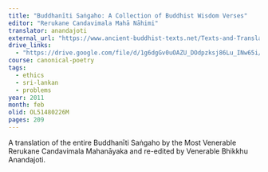 ```yaml
---
title: "Buddhanīti Saṅgaho: A Collection of Buddhist Wisdom Verses"
editor: "Rerukane Candavimala Mahā Nāhimi"
translator: anandajoti
external_url: "https://www.ancient-buddhist-texts.net/Texts-and-Translations/Buddhist-Wisdom-Verses/index.htm"
drive_links:
  - "https://drive.google.com/file/d/1g6dgGv0uOAZU_DOdpzksj86Lu_INw65i/view?usp=sharing"
course: canonical-poetry
tags:
  - ethics
  - sri-lankan
  - problems
year: 2011
month: feb
olid: OL51480226M
pages: 209
---
```


A translation of the entire Buddhanīti Saṅgaho by the Most Venerable Rerukane Candavimala Mahanāyaka and re-edited by Venerable Bhikkhu Anandajoti.
